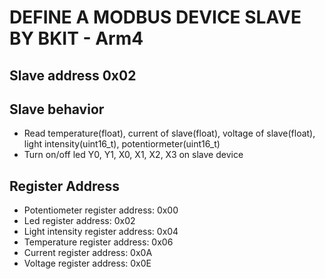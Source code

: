 # DEFINE A MODBUS DEVICE SLAVE BY BKIT - Arm4
## Slave address 0x02
## Slave behavior
   + Read temperature(float), current of slave(float), voltage of slave(float), light intensity(uint16_t), potentiormeter(uint16_t)
   + Turn on/off led Y0, Y1, X0, X1, X2, X3 on slave device
## Register Address
   + Potentiometer register address: 0x00
   + Led register address: 0x02
   + Light intensity register address: 0x04
   + Temperature register address: 0x06
   + Current register address: 0x0A
   + Voltage register address: 0x0E
   
